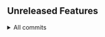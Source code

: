 ## Unreleased Features

<details>
<summary>All commits</summary>

- feat: start tracking merges in changelog by [@aamirazad](https://github.com/aamirazad) for [#8](https://github.com/aamirazad/trellium.org/pull/8) was [merged](https://github.com/aamirazad/trellium.org/compare/bd65b183b2c8e64fccd58803debfcd5b8a6ceeb4...bb5645ff713e7576367dda70ee3d0bb2ab6bdd48) by [@aamirazad](https://github.com/aamirazad)

</details>

